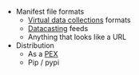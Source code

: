 - Manifest file formats
  - [Virtual data collections](http://ntrs.nasa.gov/search.jsp?R=20150023425) formats
  - [Datacasting](http://datacasting.jpl.nasa.gov/) feeds
  - Anything that looks like a URL
- Distribution
  - As a [PEX](https://pex.readthedocs.org/en/latest/index.html)
  - Pip / pypi
